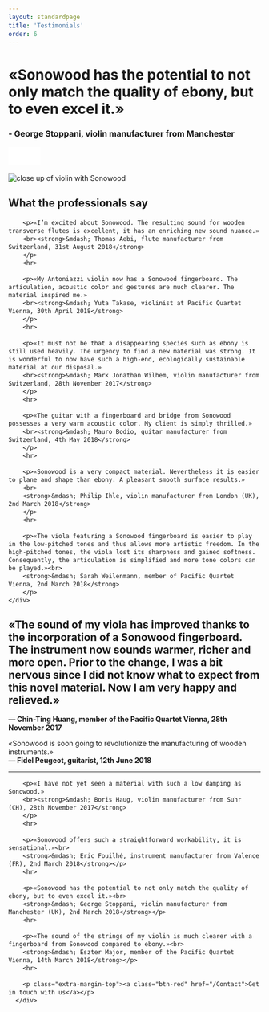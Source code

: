 ```yaml
---
layout: standardpage
title: 'Testimonials'
order: 6
---
```


<div class="full-width-kenburns">
    <div class="wrap-bg-image">
        <h1>«Sonowood has the potential to not only match the quality of ebony, but to even excel it.»</h1>
        <h3>- George Stoppani, violin manufacturer from Manchester</h3>
        <p class="arrow-down"><img src="/assets/images/arrow-d-white.svg"/></p>
    </div>
    <img srcset="/assets/images/testimonial_cover_2x.jpg"
         src="/assets/images/testimonial_cover.jpg" alt="close up of violin with Sonowood">
</div>
<div class="full-width">
    <div class="wrap-grid-2">
        <h2>What the professionals say</h2>

        <p>«I’m excited about Sonowood. The resulting sound for wooden transverse flutes is excellent, it has an enriching new sound nuance.»
        <br><strong>&mdash; Thomas Aebi, flute manufacturer from Switzerland, 31st August 2018</strong>
        </p>
        <hr>

        <p>«My Antoniazzi violin now has a Sonowood fingerboard. The articulation, acoustic color and gestures are much clearer. The material inspired me.»
        <br><strong>&mdash; Yuta Takase, violinist at Pacific Quartet Vienna, 30th April 2018</strong>
        </p>
        <hr>

        <p>«It must not be that a disappearing species such as ebony is still used heavily. The urgency to find a new material was strong. It is wonderful to now have such a high-end, ecologically sustainable material at our disposal.»
        <br><strong>&mdash; Mark Jonathan Wilhem, violin manufacturer from Switzerland, 28th November 2017</strong>
        </p>
        <hr>

        <p>«The guitar with a fingerboard and bridge from Sonowood possesses a very warm acoustic color. My client is simply thrilled.»
        <br><strong>&mdash; Mauro Bodio, guitar manufacturer from Switzerland, 4th May 2018</strong>
        </p>
        <hr>

        <p>«Sonowood is a very compact material. Nevertheless it is easier to plane and shape than ebony. A pleasant smooth surface results.»
        <br>
        <strong>&mdash; Philip Ihle, violin manufacturer from London (UK), 2nd March 2018</strong>
        </p>
        <hr>

        <p>«The viola featuring a Sonowood fingerboard is easier to play in the low-pitched tones and thus allows more artistic freedom. In the high-pitched tones, the viola lost its sharpness and gained softness. Consequently, the articulation is simplified and more tone colors can be played.»<br>
        <strong>&mdash; Sarah Weilenmann, member of Pacific Quartet Vienna, 2nd March 2018</strong>
        </p>
    </div>
</div>
<div class="full-width-grey">
    <div class="wrap-grid-2">
        <h2 class="align-center-italic">«The sound of my viola has improved thanks to the incorporation of a Sonowood fingerboard. The instrument now sounds warmer, richer and more open. Prior to the change, I was a bit nervous since I did not know what to expect from this novel material. Now I am very happy and relieved.»</h2>
        <p class="align-center"><strong>&mdash; Chin-Ting Huang, member of the Pacific Quartet Vienna, 28th November 2017</strong></p>
    </div>
</div>
<div class="full-width">
    <div class="wrap-grid-2">
        <p>«Sonowood is soon going to revolutionize the manufacturing of wooden instruments.»
        <br><strong>&mdash; Fidel Peugeot, guitarist, 12th June 2018</strong>
        </p>
        <hr>

        <p>«I have not yet seen a material with such a low damping as Sonowood.»
        <br><strong>&mdash; Boris Haug, violin manufacturer from Suhr (CH), 28th November 2017</strong>
        </p>
        <hr>

        <p>«Sonowood offers such a straightforward workability, it is sensational.»<br>
        <strong>&mdash; Eric Fouilhé, instrument manufacturer from Valence (FR), 2nd March 2018</strong></p>
        <hr>

        <p>«Sonowood has the potential to not only match the quality of ebony, but to even excel it.»<br>
        <strong>&mdash; George Stoppani, violin manufacturer from Manchester (UK), 2nd March 2018</strong></p>
        <hr>

        <p>«The sound of the strings of my violin is much clearer with a fingerboard from Sonowood compared to ebony.»<br>
        <strong>&mdash; Eszter Major, member of the Pacific Quartet Vienna, 14th March 2018</strong></p>
        <hr>

        <p class="extra-margin-top"><a class="btn-red" href="/Contact">Get in touch with us</a></p>
      </div>
  </div>
